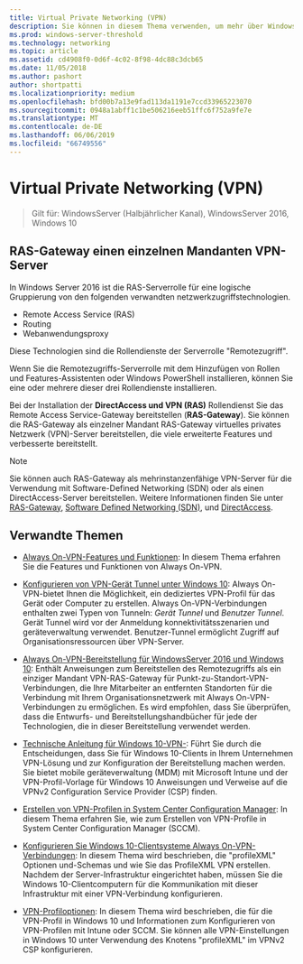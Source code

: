 ```yaml
---
title: Virtual Private Networking (VPN)
description: Sie können in diesem Thema verwenden, um mehr über Windows Server 2016 und Windows 10-VPN-Features und Funktionen erfahren.
ms.prod: windows-server-threshold
ms.technology: networking
ms.topic: article
ms.assetid: cd4908f0-0d6f-4c02-8f98-4dc88c3dcb65
ms.date: 11/05/2018
ms.author: pashort
author: shortpatti
ms.localizationpriority: medium
ms.openlocfilehash: bfd00b7a13e9fad113da1191e7ccd33965223070
ms.sourcegitcommit: 0948a1abff1c1be506216eeb51ffc6f752a9fe7e
ms.translationtype: MT
ms.contentlocale: de-DE
ms.lasthandoff: 06/06/2019
ms.locfileid: "66749556"
---
```

# <a name="virtual-private-networking-vpn"></a>Virtual Private Networking (VPN)

>Gilt für: WindowsServer (Halbjährlicher Kanal), WindowsServer 2016, Windows 10

## <a name="ras-gateway-as-a-single-tenant-vpn-server"></a>RAS-Gateway einen einzelnen Mandanten VPN-Server

In Windows Server 2016 ist die RAS-Serverrolle für eine logische Gruppierung von den folgenden verwandten netzwerkzugriffstechnologien.

- Remote Access Service (RAS)
- Routing
- Webanwendungsproxy

Diese Technologien sind die Rollendienste der Serverrolle "Remotezugriff".

Wenn Sie die Remotezugriffs-Serverrolle mit dem Hinzufügen von Rollen und Features-Assistenten oder Windows PowerShell installieren, können Sie eine oder mehrere dieser drei Rollendienste installieren.

Bei der Installation der **DirectAccess und VPN (RAS)** Rollendienst Sie das Remote Access Service-Gateway bereitstellen (**RAS-Gateway**). Sie können die RAS-Gateway als einzelner Mandant RAS-Gateway virtuelles privates Netzwerk (VPN)-Server bereitstellen, die viele erweiterte Features und verbesserte bereitstellt.

>[!NOTE]
>Sie können auch RAS-Gateway als mehrinstanzenfähige VPN-Server für die Verwendung mit Software-Defined Networking (SDN) oder als einen DirectAccess-Server bereitstellen. Weitere Informationen finden Sie unter [RAS-Gateway](https://docs.microsoft.com/windows-server/remote/remote-access/ras-gateway/ras-gateway), [Software Defined Networking (SDN)](https://docs.microsoft.com/windows-server/networking/sdn/software-defined-networking), und [DirectAccess](https://docs.microsoft.com/windows-server/remote/remote-access/directaccess/directaccess).

## <a name="related-topics"></a>Verwandte Themen
- [Always On-VPN-Features und Funktionen](vpn-map-da.md): In diesem Thema erfahren Sie die Features und Funktionen von Always On-VPN. 

- [Konfigurieren von VPN-Gerät Tunnel unter Windows 10](vpn-device-tunnel-config.md): Always On-VPN-bietet Ihnen die Möglichkeit, ein dediziertes VPN-Profil für das Gerät oder Computer zu erstellen. Always On-VPN-Verbindungen enthalten zwei Typen von Tunneln: _Gerät Tunnel_ und _Benutzer Tunnel_. Gerät Tunnel wird vor der Anmeldung konnektivitätsszenarien und geräteverwaltung verwendet. Benutzer-Tunnel ermöglicht Zugriff auf Organisationsressourcen über VPN-Server.

- [Always On-VPN-Bereitstellung für WindowsServer 2016 und Windows 10](always-on-vpn/deploy/always-on-vpn-deploy.md): Enthält Anweisungen zum Bereitstellen des Remotezugriffs als ein einziger Mandant VPN-RAS-Gateway für Punkt-zu-Standort-VPN-Verbindungen, die Ihre Mitarbeiter an entfernten Standorten für die Verbindung mit Ihrem Organisationsnetzwerk mit Always On-VPN-Verbindungen zu ermöglichen. Es wird empfohlen, dass Sie überprüfen, dass die Entwurfs- und Bereitstellungshandbücher für jede der Technologien, die in dieser Bereitstellung verwendet werden.

- [Technische Anleitung für Windows 10-VPN-](https://docs.microsoft.com/windows/access-protection/vpn/vpn-guide): Führt Sie durch die Entscheidungen, dass Sie für Windows 10-Clients in Ihrem Unternehmen VPN-Lösung und zur Konfiguration der Bereitstellung machen werden. Sie bietet mobile geräteverwaltung (MDM) mit Microsoft Intune und der VPN-Profil-Vorlage für Windows 10 Anweisungen und Verweise auf die VPNv2 Configuration Service Provider (CSP) finden.

- [Erstellen von VPN-Profilen in System Center Configuration Manager](https://docs.microsoft.com/sccm/protect/deploy-use/create-vpn-profiles): In diesem Thema erfahren Sie, wie zum Erstellen von VPN-Profile in System Center Configuration Manager (SCCM).

- [Konfigurieren Sie Windows 10-Clientsysteme Always On-VPN-Verbindungen](https://docs.microsoft.com/windows-server/remote/remote-access/vpn/always-on-vpn/deploy/vpn-deploy-client-vpn-connections): In diesem Thema wird beschrieben, die "profileXML" Optionen und-Schemas und wie Sie das ProfileXML VPN erstellen. Nachdem der Server-Infrastruktur eingerichtet haben, müssen Sie die Windows 10-Clientcomputern für die Kommunikation mit dieser Infrastruktur mit einer VPN-Verbindung konfigurieren.

- [VPN-Profiloptionen](https://docs.microsoft.com/windows/access-protection/vpn/vpn-profile-options): In diesem Thema wird beschrieben, die für die VPN-Profil in Windows 10 und Informationen zum Konfigurieren von VPN-Profilen mit Intune oder SCCM. Sie können alle VPN-Einstellungen in Windows 10 unter Verwendung des Knotens "profileXML" im VPNv2 CSP konfigurieren.
